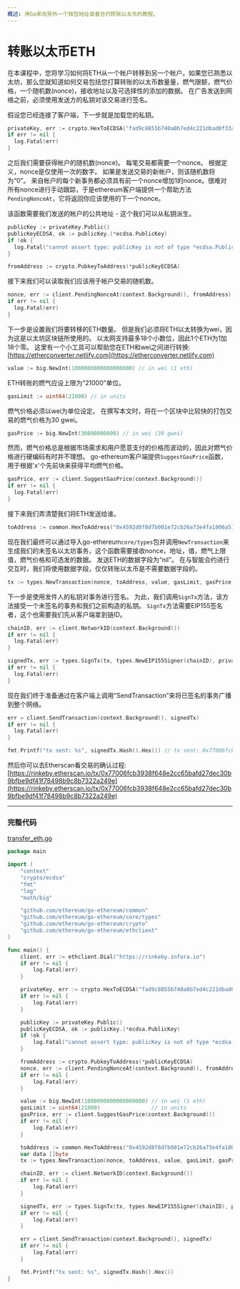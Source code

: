 ```yaml
---
概述: 用Go来向另外一个钱包地址或者合约转账以太币的教程。
---
```


# 转账以太币ETH

在本课程中，您将学习如何将ETH从一个帐户转移到另一个帐户。如果您已熟悉以太坊，那么您就知道如何交易包括您打算转账的以太币数量量，燃气限额，燃气价格，一个随机数(nonce)，接收地址以及可选择性的添加的数据。 在广告发送到网络之前，必须使用发送方的私钥对该交易进行签名。

假设您已经连接了客户端，下一步就是加载您的私钥。

```go
privateKey, err := crypto.HexToECDSA("fad9c8855b740a0b7ed4c221dbad0f33a83a49cad6b3fe8d5817ac83d38b6a19")
if err != nil {
  log.Fatal(err)
}
```

之后我们需要获得帐户的随机数(nonce)。 每笔交易都需要一个nonce。 根据定义，nonce是仅使用一次的数字。 如果是发送交易的新帐户，则该随机数将为“0”。 来自帐户的每个新事务都必须具有前一个nonce增加1的nonce。很难对所有nonce进行手动跟踪，于是ethereum客户端提供一个帮助方法`PendingNonceAt`，它将返回你应该使用的下一个nonce。

该函数需要我们发送的帐户的公共地址 - 这个我们可以从私钥派生。


```go
publicKey := privateKey.Public()
publicKeyECDSA, ok := publicKey.(*ecdsa.PublicKey)
if !ok {
  log.Fatal("cannot assert type: publicKey is not of type *ecdsa.PublicKey")
}

fromAddress := crypto.PubkeyToAddress(*publicKeyECDSA)
```

接下来我们可以读取我们应该用于帐户交易的随机数。

```go
nonce, err := client.PendingNonceAt(context.Background(), fromAddress)
if err != nil {
  log.Fatal(err)
}
```

下一步是设置我们将要转移的ETH数量。 但是我们必须将ETH以太转换为wei，因为这是以太坊区块链所使用的。 以太网支持最多18个小数位，因此1个ETH为1加18个零。 这里有一个小工具可以帮助您在ETH和wei之间进行转换: [https://etherconverter.netlify.com](https://etherconverter.netlify.com)

```go
value := big.NewInt(1000000000000000000) // in wei (1 eth)
```

ETH转账的燃气应设上限为“21000”单位。

```go
gasLimit := uint64(21000) // in units
```

燃气价格必须以wei为单位设定。 在撰写本文时，将在一个区块中比较快的打包交易的燃气价格为30 gwei。

```go
gasPrice := big.NewInt(30000000000) // in wei (30 gwei)
```

然而，燃气价格总是根据市场需求和用户愿意支付的价格而波动的，因此对燃气价格进行硬编码有时并不理想。 go-ethereum客户端提供`SuggestGasPrice`函数，用于根据'x'个先前块来获得平均燃气价格。

```go
gasPrice, err := client.SuggestGasPrice(context.Background())
if err != nil {
  log.Fatal(err)
}
```

接下来我们弄清楚我们将ETH发送给谁。

```go
toAddress := common.HexToAddress("0x4592d8f8d7b001e72cb26a73e4fa1806a51ac79d")
```

现在我们最终可以通过导入go-ethereum`core/types`包并调用`NewTransaction`来生成我们的未签名以太坊事务，这个函数需要接收nonce，地址，值，燃气上限值，燃气价格和可选发的数据。 发送ETH的数据字段为“nil”。 在与智能合约进行交互时，我们将使用数据字段，仅仅转账以太币是不需要数据字段的。

```go
tx := types.NewTransaction(nonce, toAddress, value, gasLimit, gasPrice, nil)
```

下一步是使用发件人的私钥对事务进行签名。 为此，我们调用`SignTx`方法，该方法接受一个未签名的事务和我们之前构造的私钥。 `SignTx`方法需要EIP155签名者，这个也需要我们先从客户端拿到链ID。


```go
chainID, err := client.NetworkID(context.Background())
if err != nil {
  log.Fatal(err)
}

signedTx, err := types.SignTx(tx, types.NewEIP155Signer(chainID), privateKey)
if err != nil {
  log.Fatal(err)
}
```

现在我们终于准备通过在客户端上调用“SendTransaction”来将已签名的事务广播到整个网络。

```go
err = client.SendTransaction(context.Background(), signedTx)
if err != nil {
  log.Fatal(err)
}

fmt.Printf("tx sent: %s", signedTx.Hash().Hex()) // tx sent: 0x77006fcb3938f648e2cc65bafd27dec30b9bfbe9df41f78498b9c8b7322a249e
```

然后你可以去Etherscan看交易的确认过程:  [https://rinkeby.etherscan.io/tx/0x77006fcb3938f648e2cc65bafd27dec30b9bfbe9df41f78498b9c8b7322a249e](https://rinkeby.etherscan.io/tx/0x77006fcb3938f648e2cc65bafd27dec30b9bfbe9df41f78498b9c8b7322a249e)

---

### 完整代码

[transfer_eth.go](https://github.com/miguelmota/ethereum-development-with-go-book/blob/master/code/transfer_eth.go)

```go
package main

import (
	"context"
	"crypto/ecdsa"
	"fmt"
	"log"
	"math/big"

	"github.com/ethereum/go-ethereum/common"
	"github.com/ethereum/go-ethereum/core/types"
	"github.com/ethereum/go-ethereum/crypto"
	"github.com/ethereum/go-ethereum/ethclient"
)

func main() {
	client, err := ethclient.Dial("https://rinkeby.infura.io")
	if err != nil {
		log.Fatal(err)
	}

	privateKey, err := crypto.HexToECDSA("fad9c8855b740a0b7ed4c221dbad0f33a83a49cad6b3fe8d5817ac83d38b6a19")
	if err != nil {
		log.Fatal(err)
	}

	publicKey := privateKey.Public()
	publicKeyECDSA, ok := publicKey.(*ecdsa.PublicKey)
	if !ok {
		log.Fatal("cannot assert type: publicKey is not of type *ecdsa.PublicKey")
	}

	fromAddress := crypto.PubkeyToAddress(*publicKeyECDSA)
	nonce, err := client.PendingNonceAt(context.Background(), fromAddress)
	if err != nil {
		log.Fatal(err)
	}

	value := big.NewInt(1000000000000000000) // in wei (1 eth)
	gasLimit := uint64(21000)                // in units
	gasPrice, err := client.SuggestGasPrice(context.Background())
	if err != nil {
		log.Fatal(err)
	}

	toAddress := common.HexToAddress("0x4592d8f8d7b001e72cb26a73e4fa1806a51ac79d")
	var data []byte
	tx := types.NewTransaction(nonce, toAddress, value, gasLimit, gasPrice, data)

	chainID, err := client.NetworkID(context.Background())
	if err != nil {
		log.Fatal(err)
	}

	signedTx, err := types.SignTx(tx, types.NewEIP155Signer(chainID), privateKey)
	if err != nil {
		log.Fatal(err)
	}

	err = client.SendTransaction(context.Background(), signedTx)
	if err != nil {
		log.Fatal(err)
	}

	fmt.Printf("tx sent: %s", signedTx.Hash().Hex())
}
```
